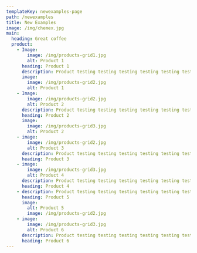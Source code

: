 ```yaml
---
templateKey: newexamples-page
path: /newexamples
title: New Examples
image: /img/chemex.jpg
main:
  heading: Great coffee
  product:
    - Image:
        image: /img/products-grid1.jpg
        alt: Product 1
      heading: Product 1
      description: Product testing testing testing testing testing testing testing
      image:
        image: /img/products-grid2.jpg
        alt: Product 1
    - Image:
        image: /img/products-grid2.jpg
        alt: Product 2
      description: Product testing testing testing testing testing testing testing
      heading: Product 2
      image:
        image: /img/products-grid3.jpg
        alt: Product 2
    - image:
        image: /img/products-grid2.jpg
        alt: Product 3
      description: Product testing testing testing testing testing testing testing
      heading: Product 3
    - image:
        image: /img/products-grid3.jpg
        alt: Product 4
      description: Product testing testing testing testing testing testing testing
      heading: Product 4
    - description: Product testing testing testing testing testing testing testing
      heading: Product 5
      image:
        alt: Product 5
        image: /img/products-grid2.jpg
    - image:
        image: /img/products-grid3.jpg
        alt: Product 6
      description: Product testing testing testing testing testing testing testing
      heading: Product 6
---
```

